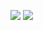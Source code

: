<img src="https://github-readme-stats.vercel.app/api?username=mustafaozhan&count_private=true&include_all_commits=true&theme=react&hide_border=true&show_icons=true&line_height=20&)" /> <img src="https://github-readme-stats.vercel.app/api/top-langs/?username=mustafaozhan&theme=react&layout=compact&hide_border=true&hide=css,lua&card_width=260" />
